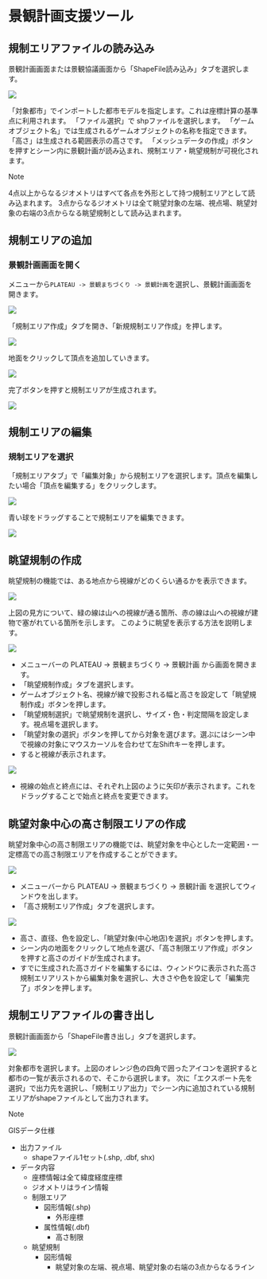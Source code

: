 # 景観計画支援ツール
## 規制エリアファイルの読み込み
景観計画画面または景観協議画面から「ShapeFile読み込み」タブを選択します。

![](..\resources\index\8f7de2f8-7d11-4c2d-abec-0eca60f81562.png)

「対象都市」でインポートした都市モデルを指定します。これは座標計算の基準点に利用されます。
「ファイル選択」で shpファイルを選択します。
「ゲームオブジェクト名」では生成されるゲームオブジェクトの名称を指定できます。
「高さ」は生成される範囲表示の高さです。
「メッシュデータの作成」ボタンを押すとシーン内に景観計画が読み込まれ、規制エリア・眺望規制が可視化されます。

> [!NOTE]  
> 4点以上からなるジオメトリはすべて各点を外形として持つ規制エリアとして読み込まれます。
>3点からなるジオメトリは全て眺望対象の左端、視点場、眺望対象の右端の3点からなる眺望規制として読み込まれます。

## 規制エリアの追加
### 景観計画画面を開く
メニューから`PLATEAU -> 景観まちづくり -> 景観計画`を選択し、景観計画画面を開きます。

![](..\resources\index\020c912a-fdfb-41bb-8020-5bbdd070d9b8.png)

「規制エリア作成」タブを開き、「新規規制エリア作成」を押します。

![](..\resources\index\58973f7c-e422-45f5-bc79-a474e1a74837.png)

地面をクリックして頂点を追加していきます。

![](..\resources\index\754ffd4c-99ff-47f4-b3f1-84d5030902b3.png)

完了ボタンを押すと規制エリアが生成されます。

![](..\resources\index\307b307e-483d-4ec4-9373-15adecbaa733.png)

## 規制エリアの編集
### 規制エリアを選択
「規制エリアタブ」で「編集対象」から規制エリアを選択します。頂点を編集したい場合「頂点を編集する」をクリックします。

![](..\resources\index\4d6c9b2f-d1f9-4f4e-bb08-61a2553b956b.png)

青い球をドラッグすることで規制エリアを編集できます。

![](..\resources\index\d9c155dd-0d98-4b20-b584-b397e339b351.png)

## 眺望規制の作成
眺望規制の機能では、ある地点から視線がどのくらい通るかを表示できます。

![](..\resources\index\df372462-605b-448c-8ef5-00013348ba88.png)

上図の見方について、緑の線は山への視線が通る箇所、赤の線は山への視線が建物で塞がれている箇所を示します。
このように眺望を表示する方法を説明します。

![](..\resources\index\01a4231a-9365-41db-ae9f-4f81e7eec1aa.png)

- メニューバーの PLATEAU → 景観まちづくり → 景観計画 から画面を開きます。
- 「眺望規制作成」タブを選択します。
- ゲームオブジェクト名、視線が線で投影される幅と高さを設定して「眺望規制作成」ボタンを押します。
- 「眺望規制選択」で眺望規制を選択し、サイズ・色・判定間隔を設定します。視点場を選択します。
- 「眺望対象の選択」ボタンを押してから対象を選びます。選ぶにはシーン中で視線の対象にマウスカーソルを合わせて左Shiftキーを押します。
- すると視線が表示されます。

![](..\resources\index\b59a0235-0d92-4f90-922e-023d753dadc1.png)

- 視線の始点と終点には、それぞれ上図のように矢印が表示されます。これをドラッグすることで始点と終点を変更できます。

## 眺望対象中心の高さ制限エリアの作成
眺望対象中心の高さ制限エリアの機能では、眺望対象を中心とした一定範囲・一定標高での高さ制限エリアを作成することができます。

![](..\resources\index\cb04453b-0fc5-4414-9e55-1ba6c81622e9.png)

- メニューバーから PLATEAU → 景観まちづくり → 景観計画 を選択してウィンドウを出します。
- 「高さ規制エリア作成」タブを選択します。

![](..\resources\index\7a76fad3-4cc3-4af6-a437-177582342d04.png)

- 高さ、直径、色を設定し、「眺望対象(中心地店)を選択」ボタンを押します。
- シーン内の地面をクリックして地点を選び、「高さ制限エリア作成」ボタンを押すと高さのガイドが生成されます。
- すでに生成された高さガイドを編集するには、ウィンドウに表示された高さ規制エリアリストから編集対象を選択し、大きさや色を設定して「編集完了」ボタンを押します。

## 規制エリアファイルの書き出し
景観計画画面から「ShapeFile書き出し」タブを選択します。

![](..\resources\index\bd3e349d-5155-4512-8a5c-f2a3abb48141.png)

対象都市を選択します。上図のオレンジ色の四角で囲ったアイコンを選択すると都市の一覧が表示されるので、そこから選択します。
次に「エクスポート先を選択」で出力先を選択し、「規制エリア出力」でシーン内に追加されている規制エリアがshapeファイルとして出力されます。

> [!NOTE]  
> GISデータ仕様
> - 出力ファイル
>   - shapeファイル1セット(.shp, .dbf, shx)
> - データ内容
>   - 座標情報は全て緯度経度座標
>   - ジオメトリはライン情報
>   - 制限エリア
>     - 図形情報(.shp)
>       - 外形座標
>     - 属性情報(.dbf)
>       - 高さ制限
>   - 眺望規制
>     - 図形情報
>       - 眺望対象の左端、視点場、眺望対象の右端の3点からなるライン

